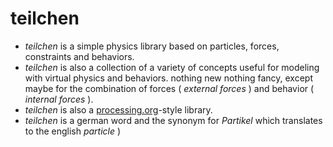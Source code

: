 teilchen
========

* *teilchen* is a simple physics library based on particles, forces, constraints and behaviors. 
* *teilchen* is also a collection of a variety of concepts useful for modeling with virtual physics and behaviors. nothing new nothing fancy, except maybe for the combination of forces ( *external forces* ) and behavior ( *internal forces* ).
* *teilchen* is also a [processing.org](http://processing.org "Processing.org")-style library.
* *teilchen* is a german word and the synonym for *Partikel* which translates to the english *particle*  )
